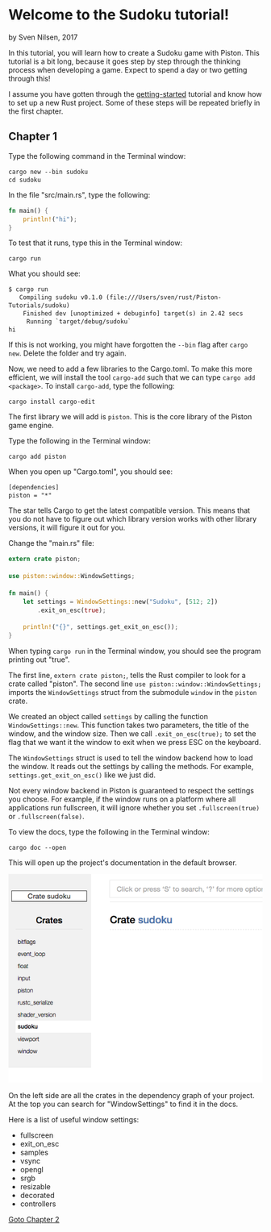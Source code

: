 # Welcome to the Sudoku tutorial!
by Sven Nilsen, 2017

In this tutorial, you will learn how to create a Sudoku game with Piston.
This tutorial is a bit long, because it goes step by step through the thinking process when developing a game.
Expect to spend a day or two getting through this!

I assume you have gotten through the [getting-started](../getting-started) tutorial and know how to set up a new Rust project.
Some of these steps will be repeated briefly in the first chapter.

## Chapter 1

Type the following command in the Terminal window:

```
cargo new --bin sudoku
cd sudoku
```

In the file "src/main.rs", type the following:

```rust
fn main() {
    println!("hi");
}
```

To test that it runs, type this in the Terminal window:

```
cargo run
```

What you should see:

```
$ cargo run
   Compiling sudoku v0.1.0 (file:///Users/sven/rust/Piston-Tutorials/sudoku)
    Finished dev [unoptimized + debuginfo] target(s) in 2.42 secs
     Running `target/debug/sudoku`
hi
```

If this is not working, you might have forgotten the `--bin` flag after `cargo new`. Delete the folder and try again.

Now, we need to add a few libraries to the Cargo.toml.
To make this more efficient, we will install the tool `cargo-add` such that we can type `cargo add <package>`.
To install `cargo-add`, type the following:

```
cargo install cargo-edit
```

The first library we will add is `piston`.
This is the core library of the Piston game engine.

Type the following in the Terminal window:

```
cargo add piston
```

When you open up "Cargo.toml", you should see:

```
[dependencies]
piston = "*"
```

The star tells Cargo to get the latest compatible version.
This means that you do not have to figure out which library version
works with other library versions, it will figure it out for you.

Change the "main.rs" file:

```rust
extern crate piston;

use piston::window::WindowSettings;

fn main() {
    let settings = WindowSettings::new("Sudoku", [512; 2])
        .exit_on_esc(true);

    println!("{}", settings.get_exit_on_esc());
}
```

When typing `cargo run` in the Terminal window, you should see
the program printing out "true".

The first line, `extern crate piston;`, tells the Rust compiler to look
for a crate called "piston".
The second line `use piston::window::WindowSettings;` imports the
`WindowSettings` struct from the submodule `window` in the `piston` crate.

We created an object called `settings` by calling the function
`WindowSettings::new`.
This function takes two parameters, the title of the window, and the
window size.
Then we call `.exit_on_esc(true);` to set the flag that
we want it the window to exit when we press ESC on the keyboard.

The `WindowSettings` struct is used to tell the window backend
how to load the window.
It reads out the settings by calling the methods.
For example, `settings.get_exit_on_esc()` like we just did.

Not every window backend in Piston is guaranteed to respect the settings
you choose.
For example, if the window runs on a platform where all applications
run fullscreen, it will ignore whether you set `.fullscreen(true)` or
`.fullscreen(false)`.

To view the docs, type the following in the Terminal window:

```
cargo doc --open
```

This will open up the project's documentation in the default browser.

![docs](./images/docs.png)

On the left side are all the crates in the dependency graph of your project.
At the top you can search for "WindowSettings" to find it in the docs.

Here is a list of useful window settings:

- fullscreen
- exit_on_esc
- samples
- vsync
- opengl
- srgb
- resizable
- decorated
- controllers

[Goto Chapter 2](chp-02.md)

